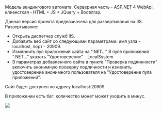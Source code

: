 Модель вендингового автомата. Серверная часть - ASP.NET 4 WebApi, клиенсткая - HTML + JS + JQuery + Bootstrap.

Данная версия проекта предназначена для развертывания на IIS.
Развертывание:

* Открыть диспетчер служб IIS.
* Добавить веб сайт со следующими параметрами: имя узла - localhost, порт - 20909.
* Изменнить пул приложений сайта на ".NET..." В пуле приложений ".NET..." указать "Удостоверение" - LocalSystem.
* В параметрах добавленного сайта в пункте "Проверка подлинности" включить анонимную проверку подлинности и 
изменить удостоверение анонимного пользователя на "Удостоверение пула приложений".

Сайт будет доступен по адресу localhost:20909

В приложении есть баг: количество монет может уходить в минус.

<img src="https://i.gyazo.com/20dd9c2f479da377491031bfc9758535.png" >
